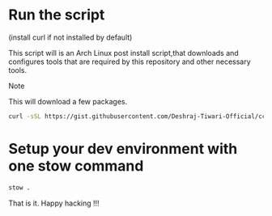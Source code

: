 # Run the script 
(install curl if not installed by default)

This script will is an Arch Linux post install script,that downloads and configures tools that are required by this repository and other necessary tools.
> [!NOTE]
> This will download a few packages.

```bash
curl -sSL https://gist.githubusercontent.com/Deshraj-Tiwari-Official/cca2335cd4d2bd21391aa7145f75756b/raw/bb6f484ee73cbc3b4f2b5c62999248800eb10f6d/setup.sh | bash
```

# Setup your dev environment with one stow command
```bash
stow .
```

That is it. Happy hacking !!!
